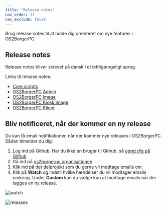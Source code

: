 ```yaml
---
title: "Release notes"
nav_order: 11
nav_exclude: false
---
```


Brug release notes til at holde dig orienteret om nye features i OS2BorgerPC.

##  Release notes
Release notes bliver skrevet på dansk i et lettilgængeligt sprog. 

Links til release notes:

- [Core scripts](https://github.com/OS2borgerPC/os2borgerpc-core-scripts/releases)
- [OS2BorgerPC Admin](https://github.com/OS2borgerPC/os2borgerpc-admin-site/releases)
- [OS2BorgerPC Image](https://github.com/OS2borgerPC/os2borgerpc-image/releases)
- [OS2BorgerPC Kiosk Image](https://github.com/OS2borgerPC/os2borgerpc-kiosk-image/releases)
- [OS2BorgerPC Klient](https://github.com/OS2borgerPC/os2borgerpc-client/releases)


## Bliv notificeret, når der kommer en ny release

Du kan få email notifikationer, når der kommer nye releases i  OS2BorgerPC. Sådan tilmelder du dig:

1. Log ind på Github. Har du ikke en bruger til Github, så [opret dig på Github](https://github.com/signup?return_to=%2FOS2borgerPC%2Fos2borgerpc-docs&source=login)
2. Gå ind på [os2borgerpc organisationen](https://github.com/OS2borgerPC).
3. Klik ind på det delprojekt som du gerne vil modtage emails om.
4. Klik på **Watch** og indstil hvilke hændelser du vil modtager emails omkring. Under **Custom** kan du vælge kun at modtage emails når der tagges en ny release.

![watch](https://github.com/user-attachments/assets/dd05d5b3-9e85-4fea-a595-0c58e8093340)


![releases](https://github.com/user-attachments/assets/2b552d23-b7f6-456f-8410-0f8a74879375)
